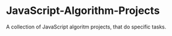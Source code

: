 # JavaScript-Algorithm-Projects
A collection of JavaScript algoritm projects, that do specific tasks.

